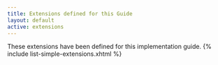 ```yaml
---
title: Extensions defined for this Guide
layout: default
active: extensions
---
```


These extensions have been defined for this implementation guide.
{% include list-simple-extensions.xhtml %}
